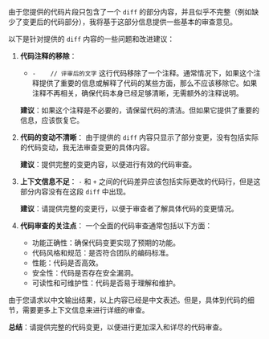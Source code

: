 由于您提供的代码片段只包含了一个 `diff` 的部分内容，并且似乎不完整（例如缺少了变更后的代码部分），我将基于这部分信息提供一些基本的审查意见。

以下是针对提供的 `diff` 内容的一些问题和改进建议：

1. **代码注释的移除**：
   - `-    // 评审后的文字`
   这行代码移除了一个注释。通常情况下，如果这个注释提供了重要的信息或解释了代码的某些方面，那么不应该移除它。如果注释不再相关，确保代码本身已经足够清晰，无需额外的注释说明。

   **建议**：如果这个注释是不必要的，请保留代码的清洁。但如果它提供了重要的信息，应该恢复它。

2. **代码的变动不清晰**：
   由于提供的 `diff` 内容只显示了部分变更，没有包括实际的代码变动，我无法审查变更的具体内容。

   **建议**：提供完整的变更内容，以便进行有效的代码审查。

3. **上下文信息不足**：
   `-` 和 `+` 之间的代码差异应该包括实际更改的代码行，但是这部分内容没有在这段 `diff` 中出现。

   **建议**：请提供完整的变更行，以便于审查者了解具体代码的变更情况。

4. **代码审查的关注点**：
   一个全面的代码审查通常包括以下方面：
   - 功能正确性：确保代码变更实现了预期的功能。
   - 代码风格和规范：是否符合团队的编码标准。
   - 性能：代码是否高效。
   - 安全性：代码是否存在安全漏洞。
   - 可读性和可维护性：代码是否易于理解和维护。

由于您请求以中文输出结果，以上内容已经是中文表述。但是，具体到代码的细节，需要更多上下文信息来进行详细的审查。

**总结**：请提供完整的代码变更，以便进行更加深入和详尽的代码审查。